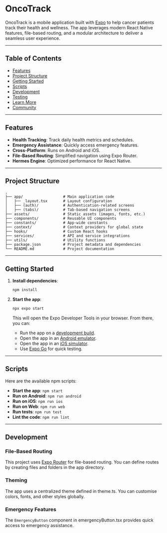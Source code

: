 # OncoTrack

OncoTrack is a mobile application built with [Expo](https://expo.dev) to help cancer patients track their health and wellness. The app leverages modern React Native features, file-based routing, and a modular architecture to deliver a seamless user experience.

---

## Table of Contents

- [Features](#features)
- [Project Structure](#project-structure)
- [Getting Started](#getting-started)
- [Scripts](#scripts)
- [Development](#development)
- [Testing](#testing)
- [Learn More](#learn-more)
- [Community](#community)

---

## Features

- **Health Tracking**: Track daily health metrics and schedules.
- **Emergency Assistance**: Quickly access emergency features.
- **Cross-Platform**: Runs on Android and iOS.
- **File-Based Routing**: Simplified navigation using Expo Router.
- **Hermes Engine**: Optimized performance for React Native.

---

## Project Structure

```
.
├── app/                  # Main application code
│   ├── _layout.tsx       # Layout configuration
│   ├── (auth)/           # Authentication-related screens
│   ├── (tabs)/           # Tab-based navigation screens
├── assets/               # Static assets (images, fonts, etc.)
├── components/           # Reusable UI components
├── constants/            # App-wide constants
├── context/              # Context providers for global state
├── hooks/                # Custom React hooks
├── services/             # API and service integrations
├── utils/                # Utility functions
├── package.json          # Project metadata and dependencies
└── README.md             # Project documentation
```

---

## Getting Started

1. **Install dependencies**:

   ```bash
   npm install
   ```

2. **Start the app**:

   ```bash
   npx expo start
   ```

   This will open the Expo Developer Tools in your browser. From there, you can:

   - Run the app on a [development build](https://docs.expo.dev/develop/development-builds/introduction/).
   - Open the app in an [Android emulator](https://docs.expo.dev/workflow/android-studio-emulator/).
   - Open the app in an [iOS simulator](https://docs.expo.dev/workflow/ios-simulator/).
   - Use [Expo Go](https://expo.dev/go) for quick testing.

---

## Scripts

Here are the available npm scripts:

- **Start the app**: `npm start`
- **Run on Android**: `npm run android`
- **Run on iOS**: `npm run ios`
- **Run on Web**: `npm run web`
- **Run tests**: `npm run test`
- **Lint the code**: `npm run lint`

---

## Development

### File-Based Routing

This project uses [Expo Router](https://expo.github.io/router/docs) for file-based routing. You can define routes by creating files and folders in the app directory.

### Theming

The app uses a centralized theme defined in theme.ts. You can customise colors, fonts, and other styles globally.

### Emergency Features

The `EmergencyButton` component in emergencyButton.tsx provides quick access to emergency assistance.